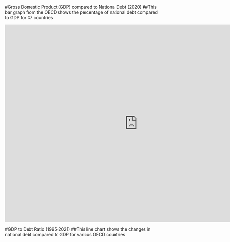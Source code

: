 #Gross Domestic Product (GDP) compared to National Debt (2020)
##This bar graph from the OECD shows the percentage of national debt compared to GDP for 37 countries
<iframe src="https://data.oecd.org/chart/6Y5j" width="860" height="645" style="border: 0" mozallowfullscreen="true" webkitallowfullscreen="true" allowfullscreen="true"><a href="https://data.oecd.org/chart/6Y5j" target="_blank">OECD Chart: General government debt, Total, % of GDP, Annual, 2020</a></iframe>

#GDP to Debt Ratio (1995-2021)
##This line chart shows the changes in national debt compared to GDP for various OECD countries
<div class="flourish-embed flourish-chart" data-src="visualisation/12598759"><script src="https://public.flourish.studio/resources/embed.js"></script></div>

